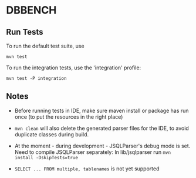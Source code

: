 # DBBENCH

## Run Tests
To run the default test suite, use
    
    mvn test
    
To run the integration tests, use the 'integration' profile:

    mvn test -P integration


## Notes
- Before running tests in IDE, make sure maven install or package has run once (to put the resources
 in the right place)
- ```mvn clean``` will also delete the generated parser files for the IDE, to avoid duplicate 
classes during build.
- At the moment - during development - JSQLParser's debug mode is set. Need to compile JSQLParser
 separately: In lib/jsqlparser run ```mvn install -DskipTests=true```

- ```SELECT ... FROM multiple, tablenames``` is not yet supported